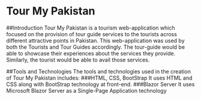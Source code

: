 # Tour My Pakistan 

##Introduction
Tour My Pakistan is a tourism web-application which focused on the provision of tour guide services to the tourists across different attractive points in Pakistan. This web-application was used by both the Tourists and Tour Guides accordingly. The tour-guide would be able to showcase their experiences about the services they provide. Similarly, the tourist would be able to avail those services. 

##Tools and Technologies
The tools and technologies used in the creation of Tour My Pakistan includes:
###HTML, CSS, BootStrap
It uses HTML and CSS along with BootStrap technology at front-end. 
###Blazor Server
It uses Microsoft Blazor Server as a Single-Page Application technology
